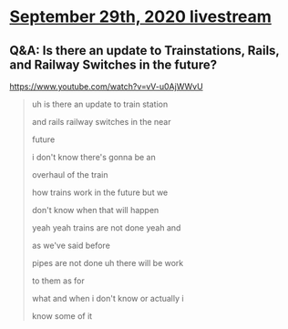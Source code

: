 # [September 29th, 2020 livestream](../2020-09-29.md)
## Q&A: Is there an update to Trainstations, Rails, and Railway Switches in the future?
https://www.youtube.com/watch?v=vV-u0AjWWvU
> uh is there an update to train station
> 
> and rails railway switches in the near
> 
> future
> 
> i don't know there's gonna be an
> 
> overhaul of the train
> 
> how trains work in the future but we
> 
> don't know when that will happen
> 
> yeah yeah trains are not done yeah and
> 
> as we've said before
> 
> pipes are not done uh there will be work
> 
> to them as for
> 
> what and when i don't know or actually i
> 
> know some of it
> 
